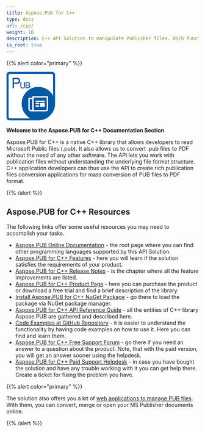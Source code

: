 ```yaml
---
title: Aspose.PUB for C++
type: docs
url: /cpp/
weight: 10
description: C++ API Solution to manipulate Publisher files. Rich functionality provided by Aspose.PUB Manipulation and Management API.
is_root: true
---
```


{{% alert color="primary" %}}

![Aspose.PUB for C++ logo](../aspose_pub-for-cpp-128.png)

**Welcome to the Aspose.PUB for C++ Documentation Section**

Aspose.PUB for C++ is a native C++ library that allows developers to read Microsoft Public files (.pub). It also allows us to convert .pub files to PDF without the need of any other software. The API lets you work with publication files without understanding the underlying file format structure. C++ application developers can thus use the API to create rich publication files conversion applications for mass conversion of PUB files to PDF format.

{{% /alert %}}
## **Aspose.PUB for C++ Resources**
The following links offer some useful resources you may need to accomplish your tasks.

- [Aspose.PUB Online Documentation](/pub/) - the root page where you can find other programming languages supported by this API Solution.
- [Aspose.PUB for C++ Features](/pub/cpp/product-overview/) - here you will learn if the solution satisfies the requirements of your product. 
- [Aspose.PUB for C++ Release Notes](/pub/cpp/release-notes/) - is the chapter where all the feature improvements are listed.
- [Aspose.PUB for C++ Product Page](https://products.aspose.com/pub/cpp) - here you can purchase the product or download a free trial and find a brief description of the library.
- [Install Aspose.PUB for C++ NuGet Package](https://www.nuget.org/packages/Aspose.PUB.CPP/) -  go there to load the package via NuGet package manager.
- [Aspose.PUB for C++ API Reference Guide](https://reference.aspose.com/pub/cpp) - all the entities of C++ library Aspose.PUB are gathered and described here.
- [Code Examples at GitHub Repository](https://github.com/aspose-pub/Aspose.PUB-for-C) - it is easier to understand the functionality by having code examples on how to use it. Here you can find and learn them.
- [Aspose.PUB for C++ Free Support Forum](https://forum.aspose.com/c/pub) - go there if you need an answer to a question about the product. Note, that with the paid version, you will get an answer sooner using the helpdesk.
- [Aspose.PUB for C++ Paid Support Helpdesk](https://helpdesk.aspose.com/) - in case you have bought the solution and have any trouble working with it you can get help there. Create a ticket for fixing the problem you have.

{{% alert color="primary" %}} 

The solution also offers you a kit of [web applications to manage PUB files](https://products.aspose.app/pub/applications). With them, you can convert, merge or open your MS Publisher documents online.

{{% /alert %}} 